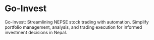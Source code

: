# Go-Invest
Go-Invest: Streamlining NEPSE stock trading with automation. Simplify portfolio management, analysis, and trading execution for informed investment decisions in Nepal.
